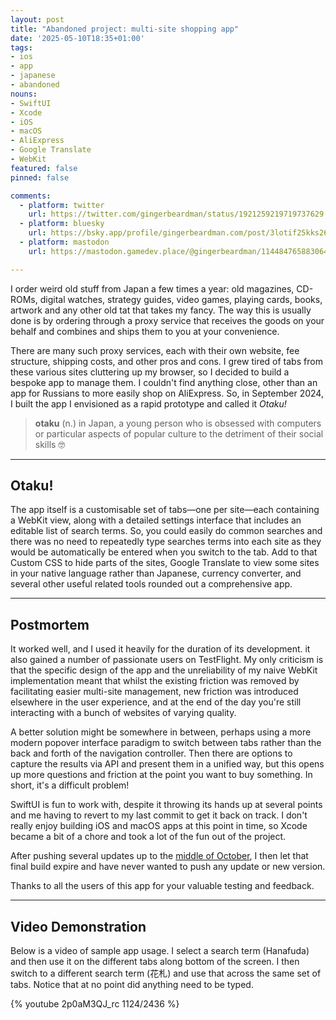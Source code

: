 ```yaml
---
layout: post
title: "Abandoned project: multi-site shopping app"
date: '2025-05-10T18:35+01:00'
tags:
- ios
- app
- japanese
- abandoned
nouns:
- SwiftUI
- Xcode
- iOS
- macOS
- AliExpress
- Google Translate
- WebKit
featured: false
pinned: false

comments:
  - platform: twitter
    url: https://twitter.com/gingerbeardman/status/1921259219719737629
  - platform: bluesky
    url: https://bsky.app/profile/gingerbeardman.com/post/3lotif25kks26
  - platform: mastodon
    url: https://mastodon.gamedev.place/@gingerbeardman/114484765883064517

---
```


I order weird old stuff from Japan a few times a year: old magazines, CD-ROMs, digital watches, strategy guides, video games, playing cards, books, artwork and any other old tat that takes my fancy. The way this is usually done is by ordering through a proxy service that receives the goods on your behalf and combines and ships them to you at your convenience.

There are many such proxy services, each with their own website, fee structure, shipping costs, and other pros and cons. I grew tired of tabs from these various sites cluttering up my browser, so I decided to build a bespoke app to manage them. I couldn't find anything close, other than an app for Russians to more easily shop on AliExpress. So, in September 2024, I built the app I envisioned as a rapid prototype and called it *Otaku!*

> **otaku** (n.) in Japan, a young person who is obsessed with computers or particular aspects of popular culture to the detriment of their social skills 🤓

----

## Otaku!

The app itself is a customisable set of tabs—one per site—each containing a WebKit view, along with a detailed settings interface that includes an editable list of search terms. So, you could easily do common searches and there was no need to repeatedly type searches terms into each site as they would be automatically be entered when you switch to the tab. Add to that Custom CSS to hide parts of the sites, Google Translate to view some sites in your native language rather than Japanese, currency converter, and several other useful related tools rounded out a comprehensive app.

----

## Postmortem

It worked well, and I used it heavily for the duration of its development. it also gained a number of passionate users on TestFlight. My only criticism is that the specific design of the app and the unreliability of my naive WebKit implementation meant that whilst the existing friction was removed by facilitating easier multi-site management, new friction was introduced elsewhere in the user experience, and at the end of the day you're still interacting with a bunch of websites of varying quality. 

A better solution might be somewhere in between, perhaps using a more modern popover interface paradigm to switch between tabs rather than the back and forth of the navigation controller. Then there are options to capture the results via API and present them in a unified way, but this opens up more questions and friction at the point you want to buy something. In short, it's a difficult problem!

SwiftUI is fun to work with, despite it throwing its hands up at several points and me having to revert to my last commit to get it back on track. I don't really enjoy building iOS and macOS apps at this point in time, so Xcode became a bit of a chore and took a lot of the fun out of the project.

After pushing several updates up to the [middle of October](/2025/04/15/when-playdate-stopped-being-fun/), I then let that final build expire and have never wanted to push any update or new version.

Thanks to all the users of this app for your valuable testing and feedback.

----

## Video Demonstration

Below is a video of sample app usage. I select a search term (Hanafuda) and then use it on the different tabs along bottom of the screen. I then switch to a different search term (花札) and use that across the same set of tabs. Notice that at no point did anything need to be typed.

{% youtube 2p0aM3QJ_rc 1124/2436 %}